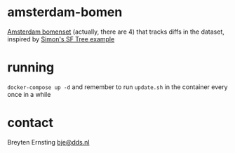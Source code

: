 # amsterdam-bomen
[Amsterdam bomenset](https://maps.amsterdam.nl/open_geodata/) (actually, there are 4) that tracks diffs in the dataset, inspired by [Simon's SF Tree example](https://github.com/simonw/sf-tree-history)

# running

`docker-compose up -d` and remember to run `update.sh` in the container every once in a while

# contact

Breyten Ernsting <bje@dds.nl>
